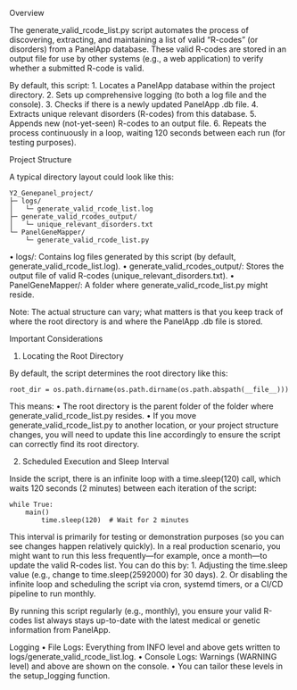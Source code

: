 Overview

The generate_valid_rcode_list.py script automates the process of discovering, extracting, and maintaining a list of valid “R-codes” (or disorders) from a PanelApp database. These valid R-codes are stored in an output file for use by other systems (e.g., a web application) to verify whether a submitted R-code is valid.

By default, this script:
	1.	Locates a PanelApp database within the project directory.
	2.	Sets up comprehensive logging (to both a log file and the console).
	3.	Checks if there is a newly updated PanelApp .db file.
	4.	Extracts unique relevant disorders (R-codes) from this database.
	5.	Appends new (not-yet-seen) R-codes to an output file.
	6.	Repeats the process continuously in a loop, waiting 120 seconds between each run (for testing purposes).

Project Structure

A typical directory layout could look like this:
	
	Y2_Genepanel_project/
	├─ logs/
	│   └─ generate_valid_rcode_list.log
	├─ generate_valid_rcodes_output/
	│   └─ unique_relevant_disorders.txt
	└─ PanelGeneMapper/
	    └─ generate_valid_rcode_list.py

•	logs/: Contains log files generated by this script (by default, generate_valid_rcode_list.log).
•	generate_valid_rcodes_output/: Stores the output file of valid R-codes (unique_relevant_disorders.txt).
•	PanelGeneMapper/: A folder where generate_valid_rcode_list.py might reside.

Note: The actual structure can vary; what matters is that you keep track of where the root directory is and where the PanelApp .db file is stored.

Important Considerations

1. Locating the Root Directory

By default, the script determines the root directory like this:

	root_dir = os.path.dirname(os.path.dirname(os.path.abspath(__file__)))

This means:
	•	The root directory is the parent folder of the folder where generate_valid_rcode_list.py resides.
	•	If you move generate_valid_rcode_list.py to another location, or your project structure changes, you will need to update this line accordingly to ensure the script can correctly find its root directory.

2. Scheduled Execution and Sleep Interval

Inside the script, there is an infinite loop with a time.sleep(120) call, which waits 120 seconds (2 minutes) between each iteration of the script:

	while True:
   		main()
    		time.sleep(120)  # Wait for 2 minutes

This interval is primarily for testing or demonstration purposes (so you can see changes happen relatively quickly). In a real production scenario, you might want to run this less frequently—for example, once a month—to update the valid R-codes list. You can do this by:
	1.	Adjusting the time.sleep value (e.g., change to time.sleep(2592000) for 30 days).
	2.	Or disabling the infinite loop and scheduling the script via cron, systemd timers, or a CI/CD pipeline to run monthly.
 

By running this script regularly (e.g., monthly), you ensure your valid R-codes list always stays up-to-date with the latest medical or genetic information from PanelApp.

Logging
	•	File Logs: Everything from INFO level and above gets written to logs/generate_valid_rcode_list.log.
	•	Console Logs: Warnings (WARNING level) and above are shown on the console.
	•	You can tailor these levels in the setup_logging function.
